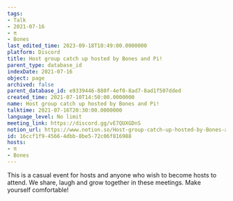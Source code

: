 ```yaml
---
tags:
- Talk
- 2021-07-16
- π
- Bones
last_edited_time: 2023-09-18T10:49:00.0000000
platform: Discord
title: Host group catch up hosted by Bones and Pi!
parent_type: database_id
indexDate: 2021-07-16
object: page
archived: false
parent_database_id: e9339446-880f-4ef0-8ad7-8ad1f507dded
created_time: 2021-07-10T14:50:00.0000000
name: Host group catch up hosted by Bones and Pi!
talktime: 2021-07-16T20:30:00.0000000
language_level: No limit
meeting_link: https://discord.gg/vE7QUXGDnS
notion_url: https://www.notion.so/Host-group-catch-up-hosted-by-Bones-and-Pi-16ccf1f945664dbb8be572c06f816988
id: 16ccf1f9-4566-4dbb-8be5-72c06f816988
hosts:
- π
- Bones
---
```


This is a casual event for hosts and anyone who wish to become hosts to attend.  We share, laugh and grow together in these meetings.  Make yourself comfortable!






